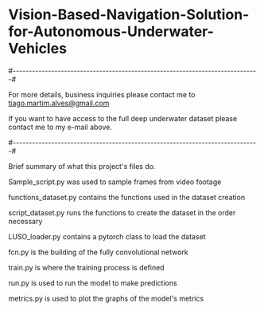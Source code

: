 # Vision-Based-Navigation-Solution-for-Autonomous-Underwater-Vehicles

#-----------------------------------------------------------------------------#

For more details, business inquiries please contact me to tiago.martim.alves@gmail.com

If you want to have access to the full deep underwater dataset please contact me to my e-mail above.

#-----------------------------------------------------------------------------#

Brief summary of what this project's files do. 

Sample_script.py was used to sample frames from video footage

functions_dataset.py contains the functions used in the dataset creation

script_dataset.py runs the functions to create the dataset in the order necessary

LUSO_loader.py contains a pytorch class to load the dataset

fcn.py is the building of the fully convolutional network

train.py is where the training process is defined

run.py is used to run the model to make predictions

metrics.py is used to plot the graphs of the model's metrics


